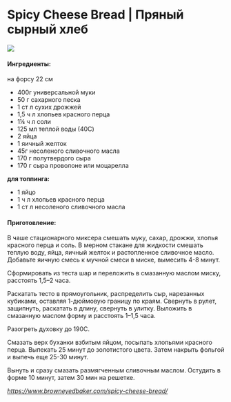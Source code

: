 ﻿---
image: ../../pics/spicy-cheese-bread-70-600.jpg
---
# Spicy Cheese Bread \| Пряный сырный хлеб

![](../../pics/spicy-cheese-bread-70-600.jpg)

#### Ингредиенты:

на форсу 22 см

* 400г универсальной муки
* 50 г сахарного песка
* 1 ст л сухих дрожжей
* 1,5 ч л хлопьев красного перца
* 1¼ ч л соли
* 125 мл теплой воды (40C)
* 2 яйца
* 1 яичный желток
* 45г несоленого сливочного масла
* 170 г полутвердого сыра
* 170 г сыра проволоне или моцарелла
  
**для топпинга:**
* 1 яйцо
* 1 ч л хлопьев красного перца
* 1 ст л несоленого сливочного масла

#### Приготовление:

В чаше стационарного миксера смешать муку, сахар, дрожжи, хлопья красного перца и соль. В мерном стакане для жидкости смешать теплую воду, яйца, яичный желток и растопленное сливочное масло. Добавьте яичную смесь к мучной смеси в миске, вымесить 4-8 минут.

Сформировать из теста шар и переложить в смазанную маслом миску, расстоять 1,5–2 часа.

Раскатать тесто в прямоугольник, распределить сыр, нарезанных кубиками, оставляя 1-дюймовую границу по краям. Свернуть в рулет, защипнуть, раскатать в длину, свернуть в улитку.
Выложить в смазанную маслом форму и расстоять 1–1,5 часа.

Разогреть духовку до 190С.

Смазать верх буханки взбитым яйцом, посыпать хлопьями красного перца. Выпекать 25 минут до золотистого цвета. Затем накрыть фольгой и выпечь еще 25-30 минут.

Вынуть и сразу смазать размягченным сливочным маслом. Остудить в форме 10 минут, затем 30 мин на решетке.

*https://www.browneyedbaker.com/spicy-cheese-bread/*

